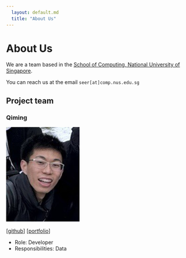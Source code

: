 ```yaml
---
  layout: default.md
  title: "About Us"
---
```


# About Us

We are a team based in the [School of Computing, National University of Singapore](http://www.comp.nus.edu.sg).

You can reach us at the email `seer[at]comp.nus.edu.sg`

## Project team

### Qiming

<img src="images/ceilingfan456.png" width="200px">

[[github](https://github.com/ceilingfan456)]
[[portfolio](team/qiming.md)]

* Role: Developer
* Responsibilities: Data
